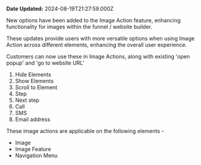 **Date Updated:** 2024-08-19T21:27:59.000Z

New options have been added to the Image Action feature, enhancing functionality for images within the funnel / website builder.

These updates provide users with more versatile options when using Image Action across different elements, enhancing the overall user experience.

Customers can now use these in Image Actions, along with existing 'open popup' and 'go to website URL' 

1. Hide Elements
2. Show Elements
3. Scroll to Element
4. Step
5. Next step
6. Call
7. SMS
8. Email address

These image actions are applicable on the following elements - 

* Image
* Image Feature
* Navigation Menu